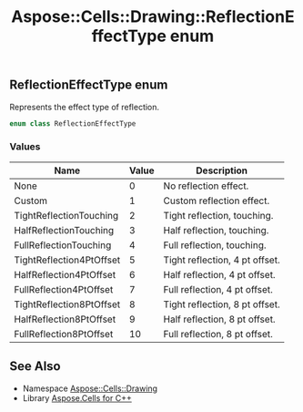 ﻿---
title: Aspose::Cells::Drawing::ReflectionEffectType enum
linktitle: ReflectionEffectType
second_title: Aspose.Cells for C++ API Reference
description: 'Aspose::Cells::Drawing::ReflectionEffectType enum. Represents the effect type of reflection in C++.'
type: docs
weight: 11000
url: /cpp/aspose.cells.drawing/reflectioneffecttype/
---
## ReflectionEffectType enum


Represents the effect type of reflection.

```cpp
enum class ReflectionEffectType
```

### Values

| Name | Value | Description |
| --- | --- | --- |
| None | 0 | No reflection effect. |
| Custom | 1 | Custom reflection effect. |
| TightReflectionTouching | 2 | Tight reflection, touching. |
| HalfReflectionTouching | 3 | Half reflection, touching. |
| FullReflectionTouching | 4 | Full reflection, touching. |
| TightReflection4PtOffset | 5 | Tight reflection, 4 pt offset. |
| HalfReflection4PtOffset | 6 | Half reflection, 4 pt offset. |
| FullReflection4PtOffset | 7 | Full reflection, 4 pt offset. |
| TightReflection8PtOffset | 8 | Tight reflection, 8 pt offset. |
| HalfReflection8PtOffset | 9 | Half reflection, 8 pt offset. |
| FullReflection8PtOffset | 10 | Full reflection, 8 pt offset. |

## See Also

* Namespace [Aspose::Cells::Drawing](../)
* Library [Aspose.Cells for C++](../../)
